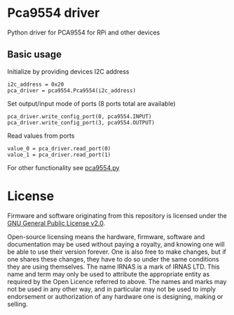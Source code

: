 # Pca9554 driver

Python driver for PCA9554 for RPi and other devices

## Basic usage

Initialize by providing devices I2C address

```python3
i2c_address = 0x20
pca_driver = pca9554.Pca9554(i2c_address)
```

Set output/input mode of ports (8 ports total are available)

```python3
pca_driver.write_config_port(0, pca9554.INPUT)
pca_driver.write_config_port(3, pca9554.OUTPUT)
```

 Read values from ports

 ```python3
value_0 = pca_driver.read_port(0)
value_1 = pca_driver.read_port(1)
```

For other functionality see [pca9554.py](pca9554.py)

# License

Firmware and software originating from this repository is licensed under the [GNU General Public License v2.0](./LICENSE).

Open-source licensing means the hardware, firmware, software and documentation may be used without paying a royalty, and knowing one will be able to use their version forever. One is also free to make changes, but if one shares these changes, they have to do so under the same conditions they are using themselves. The name IRNAS is a mark of IRNAS LTD. This name and term may only be used to attribute the appropriate entity as required by the Open Licence referred to above. The names and marks may not be used in any other way, and in particular may not be used to imply endorsement or authorization of any hardware one is designing, making or selling.
